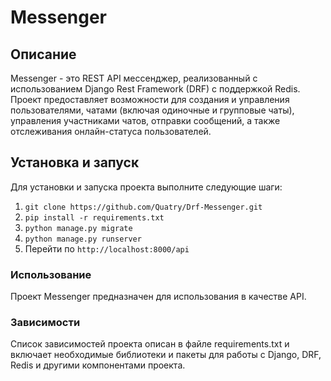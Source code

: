 # Messenger
## Описание
Messenger - это REST API мессенджер, реализованный с использованием Django Rest Framework (DRF) с поддержкой Redis. Проект предоставляет возможности для создания и управления пользователями, чатами (включая одиночные и групповые чаты), управления участниками чатов, отправки сообщений, а также отслеживания онлайн-статуса пользователей.

## Установка и запуск
Для установки и запуска проекта выполните следующие шаги:

1. ```git clone https://github.com/Quatry/Drf-Messenger.git```
2. ```pip install -r requirements.txt```
3. ```python manage.py migrate```
4. ```python manage.py runserver```
5. Перейти по ```http://localhost:8000/api```
### Использование
Проект Messenger предназначен для использования в качестве API.
### Зависимости
Список зависимостей проекта описан в файле requirements.txt и включает необходимые библиотеки и пакеты для работы с Django, DRF, Redis и другими компонентами проекта.
